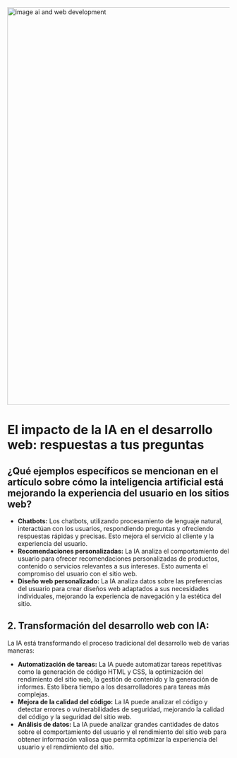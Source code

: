 <img src="https://codesrevolvewordpress.s3.us-west-2.amazonaws.com/revolveai/2023/07/14065857/ai-in-web-development.jpg" alt="image ai and web development" width =900>

# El impacto de la IA en el desarrollo web: respuestas a tus preguntas

## ¿Qué ejemplos específicos se mencionan en el artículo sobre cómo la inteligencia artificial está mejorando la experiencia del usuario en los sitios web?

- **Chatbots:** Los chatbots, utilizando procesamiento de lenguaje natural, interactúan con los usuarios, respondiendo preguntas y ofreciendo respuestas rápidas y precisas. Esto mejora el servicio al cliente y la experiencia del usuario.
- **Recomendaciones personalizadas:** La IA analiza el comportamiento del usuario para ofrecer recomendaciones personalizadas de productos, contenido o servicios relevantes a sus intereses. Esto aumenta el compromiso del usuario con el sitio web.
- **Diseño web personalizado:** La IA analiza datos sobre las preferencias del usuario para crear diseños web adaptados a sus necesidades individuales, mejorando la experiencia de navegación y la estética del sitio.
  
## 2. Transformación del desarrollo web con IA:
La IA está transformando el proceso tradicional del desarrollo web de varias maneras:
- **Automatización de tareas:** La IA puede automatizar tareas repetitivas como la generación de código HTML y CSS, la optimización del rendimiento del sitio web, la gestión de contenido y la generación de informes. Esto libera tiempo a los desarrolladores para tareas más complejas.
- **Mejora de la calidad del código:** La IA puede analizar el código y detectar errores o vulnerabilidades de seguridad, mejorando la calidad del código y la seguridad del sitio web.
- **Análisis de datos:** La IA puede analizar grandes cantidades de datos sobre el comportamiento del usuario y el rendimiento del sitio web para obtener información valiosa que permita optimizar la experiencia del usuario y el rendimiento del sitio. 